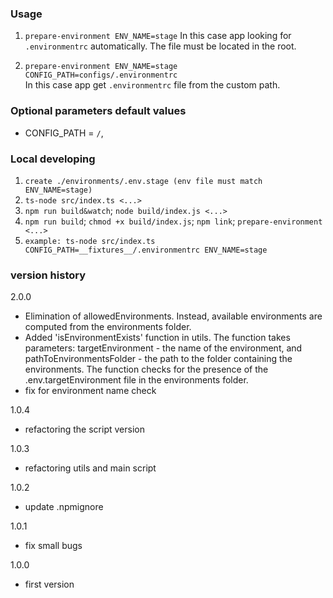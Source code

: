 

### Usage

1. `prepare-environment ENV_NAME=stage`
   In this case app looking for `.environmentrc` automatically. The file must be located in the root.

2. `prepare-environment ENV_NAME=stage CONFIG_PATH=configs/.environmentrc`  
   In this case app get `.environmentrc` file from the custom path.

### Optional parameters default values
- CONFIG_PATH = `/`,

### Local developing
1. `create ./environments/.env.stage (env file must match ENV_NAME=stage)`
2. `ts-node src/index.ts <...>`
3. `npm run build&watch`; `node build/index.js <...>`
4. `npm run build`; `chmod +x build/index.js`; `npm link`; `prepare-environment <...>`
5. `example: ts-node src/index.ts CONFIG_PATH=__fixtures__/.environmentrc ENV_NAME=stage`

### version history

2.0.0
- Elimination of allowedEnvironments. Instead, available environments are computed from the environments folder.
- Added 'isEnvironmentExists' function in utils. The function takes parameters: targetEnvironment - the name of the environment, and pathToEnvironmentsFolder - the path to the folder containing the environments. The function checks for the presence of the .env.targetEnvironment file in the environments folder.
- fix for environment name check

1.0.4
- refactoring the script version

1.0.3
- refactoring utils and main script

1.0.2
- update .npmignore

1.0.1 
- fix small bugs

1.0.0
- first version
